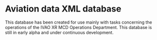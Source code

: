 # Aviation data XML database
This database has been created for use mainly with tasks concerning the operations of the IVAO XR MCD Operations Department.
This database is still in early alpha and under continuous development.